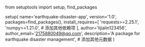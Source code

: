 from setuptools import setup, find_packages

setup(
    name='earthquake-disaster-app',
    version='1.0',
    packages=find_packages(),
    install_requires=[
        'requests>=2.25.1',
        'numpy>=1.21.0',
        # 添加其他依赖项
    ],
    author='lijialin123456',
    author_email='2175880049@qq.com',
    description='A package for earthquake disaster management',
    # 添加其他元数据
)
